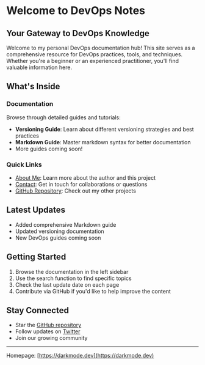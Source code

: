 # Welcome to DevOps Notes

## Your Gateway to DevOps Knowledge

Welcome to my personal DevOps documentation hub! This site serves as a comprehensive resource for DevOps practices, tools, and techniques. Whether you're a beginner or an experienced practitioner, you'll find valuable information here.

## What's Inside

### Documentation
Browse through detailed guides and tutorials:

- **Versioning Guide**: Learn about different versioning strategies and best practices
- **Markdown Guide**: Master markdown syntax for better documentation
- More guides coming soon!

### Quick Links

- [About Me](about.md): Learn more about the author and this project
- [Contact](contact.md): Get in touch for collaborations or questions
- [GitHub Repository](https://github.com/depgod): Check out my other projects

## Latest Updates

- Added comprehensive Markdown guide
- Updated versioning documentation
- New DevOps guides coming soon

## Getting Started

1. Browse the documentation in the left sidebar
2. Use the search function to find specific topics
3. Check the last update date on each page
4. Contribute via GitHub if you'd like to help improve the content

## Stay Connected

- Star the [GitHub repository](https://github.com/depgod)
- Follow updates on [Twitter](https://twitter.com/myuser)
- Join our growing community

---

Homepage: [https://darkmode.dev](https://darkmode.dev)
